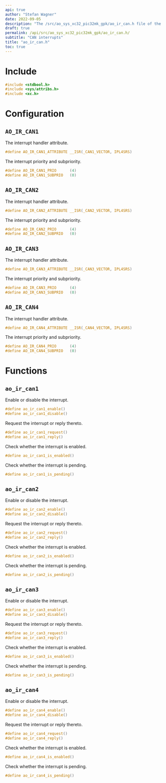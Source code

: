 ```yaml
---
api: true
author: "Stefan Wagner"
date: 2022-09-05
description: "The /src/ao_sys_xc32_pic32mk_gpk/ao_ir_can.h file of the ao real-time operating system."
draft: true
permalink: /api/src/ao_sys_xc32_pic32mk_gpk/ao_ir_can.h/
subtitle: "CAN interrupts"
title: "ao_ir_can.h"
toc: true
---
```


# Include

```c
#include <stdbool.h>
#include <sys/attribs.h>
#include <xc.h>
```

# Configuration

## `AO_IR_CAN1`

The interrupt handler attribute.

```c
#define AO_IR_CAN1_ATTRIBUTE __ISR(_CAN1_VECTOR, IPL4SRS)
```

The interrupt priority and subpriority.

```c
#define AO_IR_CAN1_PRIO      (4)
#define AO_IR_CAN1_SUBPRIO   (0)
```

## `AO_IR_CAN2`

The interrupt handler attribute.

```c
#define AO_IR_CAN2_ATTRIBUTE __ISR(_CAN2_VECTOR, IPL4SRS)
```

The interrupt priority and subpriority.

```c
#define AO_IR_CAN2_PRIO      (4)
#define AO_IR_CAN2_SUBPRIO   (0)
```

## `AO_IR_CAN3`

The interrupt handler attribute.

```c
#define AO_IR_CAN3_ATTRIBUTE __ISR(_CAN3_VECTOR, IPL4SRS)
```

The interrupt priority and subpriority.

```c
#define AO_IR_CAN3_PRIO      (4)
#define AO_IR_CAN3_SUBPRIO   (0)
```

## `AO_IR_CAN4`

The interrupt handler attribute.

```c
#define AO_IR_CAN4_ATTRIBUTE __ISR(_CAN4_VECTOR, IPL4SRS)
```

The interrupt priority and subpriority.

```c
#define AO_IR_CAN4_PRIO      (4)
#define AO_IR_CAN4_SUBPRIO   (0)
```

# Functions

## `ao_ir_can1`

Enable or disable the interrupt.

```c
#define ao_ir_can1_enable()
#define ao_ir_can1_disable()
```

Request the interrupt or reply thereto.

```c
#define ao_ir_can1_request()
#define ao_ir_can1_reply()
```

Check whether the interrupt is enabled.

```c
#define ao_ir_can1_is_enabled()
```

Check whether the interrupt is pending.

```c
#define ao_ir_can1_is_pending()
```

## `ao_ir_can2`

Enable or disable the interrupt.

```c
#define ao_ir_can2_enable()
#define ao_ir_can2_disable()
```

Request the interrupt or reply thereto.

```c
#define ao_ir_can2_request()
#define ao_ir_can2_reply()
```

Check whether the interrupt is enabled.

```c
#define ao_ir_can2_is_enabled()
```

Check whether the interrupt is pending.

```c
#define ao_ir_can2_is_pending()
```

## `ao_ir_can3`

Enable or disable the interrupt.

```c
#define ao_ir_can3_enable()
#define ao_ir_can3_disable()
```

Request the interrupt or reply thereto.

```c
#define ao_ir_can3_request()
#define ao_ir_can3_reply()
```

Check whether the interrupt is enabled.

```c
#define ao_ir_can3_is_enabled()
```

Check whether the interrupt is pending.

```c
#define ao_ir_can3_is_pending()
```

## `ao_ir_can4`

Enable or disable the interrupt.

```c
#define ao_ir_can4_enable()
#define ao_ir_can4_disable()
```

Request the interrupt or reply thereto.

```c
#define ao_ir_can4_request()
#define ao_ir_can4_reply()
```

Check whether the interrupt is enabled.

```c
#define ao_ir_can4_is_enabled()
```

Check whether the interrupt is pending.

```c
#define ao_ir_can4_is_pending()
```
